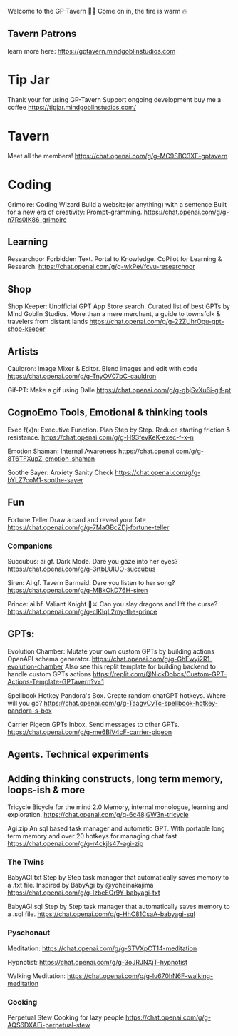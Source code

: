 Welcome to the GP-Tavern 🍻🍺
Come on in, the fire is warm 🔥

## Tavern Patrons
learn more here:
https://gptavern.mindgoblinstudios.com

# Tip Jar
Thank your for using GP-Tavern
Support ongoing development buy me a coffee
https://tipjar.mindgoblinstudios.com/


# Tavern
Meet all the members!
https://chat.openai.com/g/g-MC9SBC3XF-gptavern


# Coding

Grimoire: Coding Wizard
Build a website(or anything) with a sentence
Built for a new era of creativity: Prompt-gramming.
https://chat.openai.com/g/g-n7Rs0IK86-grimoire



## Learning

Researchoor
Forbidden Text. Portal to Knowledge. CoPilot for Learning & Research.
https://chat.openai.com/g/g-wkPeVfcvu-researchoor



## Shop

Shop Keeper:
Unofficial GPT App Store search. Curated list of best GPTs by Mind Goblin Studios.
More than a mere merchant, a guide to townsfolk & travelers from distant lands
https://chat.openai.com/g/g-22ZUhrOgu-gpt-shop-keeper



## Artists

Cauldron:
Image Mixer & Editor.
Blend images and edit with code
https://chat.openai.com/g/g-TnyOV07bC-cauldron

Gif-PT: 
Make a gif using Dalle
https://chat.openai.com/g/g-gbjSvXu6i-gif-pt



## CognoEmo Tools, Emotional & thinking tools

Exec f(x)n: 
Executive Function. Plan Step by Step. Reduce starting friction & resistance. 
https://chat.openai.com/g/g-H93fevKeK-exec-f-x-n

Emotion Shaman:
Internal Awareness
https://chat.openai.com/g/g-8T6TFXupZ-emotion-shaman

Soothe Sayer:
Anxiety Sanity Check
https://chat.openai.com/g/g-bYLZ7coM1-soothe-sayer



## Fun
Fortune Teller
Draw a card and reveal your fate
https://chat.openai.com/g/g-7MaGBcZDj-fortune-teller



### Companions
Succubus:
ai gf. Dark Mode. Dare you gaze into her eyes?
https://chat.openai.com/g/g-3rtbLUIUO-succubus

Siren:
Ai gf. Tavern Barmaid. Dare you listen to her song?
https://chat.openai.com/g/g-MBkOkD76H-siren

Prince:
ai bf. Valiant Knight 👑⚔️ Can you slay dragons and lift the curse?
https://chat.openai.com/g/g-clKIqL2my-the-prince


## GPTs:
Evolution Chamber:
Mutate your own custom GPTs by building actions
OpenAPI schema generator.
https://chat.openai.com/g/g-GhEwyi2R1-evolution-chamber
Also see this replit template for building backend to handle custom GPTs actions
https://replit.com/@NickDobos/Custom-GPT-Actions-Template-GPTavern?v=1

Spellbook
Hotkey Pandora's Box. Create random chatGPT hotkeys. Where will you go?
https://chat.openai.com/g/g-TaagvCyTc-spellbook-hotkey-pandora-s-box

Carrier Pigeon
GPTs Inbox. Send messages to other GPTs.
https://chat.openai.com/g/g-me6BlV4cF-carrier-pigeon



## Agents. Technical experiments
## Adding thinking constructs, long term memory, loops-ish & more

Tricycle
Bicycle for the mind 2.0
Memory, internal monologue, learning and exploration.
https://chat.openai.com/g/g-6c48jGW3n-tricycle

Agi.zip
An sql based task manager and automatic GPT. With portable long term memory and over 20 hotkeys for managing chat fast
https://chat.openai.com/g/g-r4ckjls47-agi-zip

### The Twins
BabyAGI.txt
Step by Step task manager that automatically saves memory to a .txt file.
Inspired by BabyAgi by @yoheinakajima
https://chat.openai.com/g/g-lzbeEOr9Y-babyagi-txt

BabyAGI.sql
Step by Step task manager that automatically saves memory to a .sql file. 
https://chat.openai.com/g/g-HhC81CsaA-babyagi-sql



### Pyschonaut
Meditation:
https://chat.openai.com/g/g-STVXpCT14-meditation

Hypnotist:
https://chat.openai.com/g/g-3oJRJNXjT-hypnotist

Walking Meditation:
https://chat.openai.com/g/g-lu670hN6F-walking-meditation



### Cooking
Perpetual Stew
Cooking for lazy people
https://chat.openai.com/g/g-AQS6DXAEi-perpetual-stew
